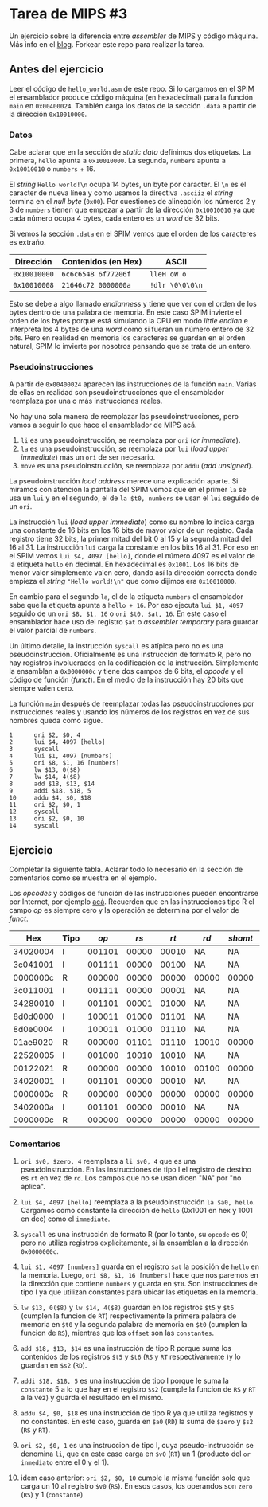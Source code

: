 # Tarea de MIPS \#3

Un ejercicio sobre la diferencia entre _assembler_ de MIPS y código máquina.
Más info en el [blog](https://la35.net/orga/mips-maquina.html). Forkear este repo para realizar la tarea.

## Antes del ejercicio

Leer el código de `hello_world.asm` de este repo. Si lo cargamos en el SPIM el ensamblador produce código máquina (en hexadecimal) para la función `main` en `0x00400024`. También carga los datos de la sección `.data` a partir de la dirección `0x10010000`.

### Datos

Cabe aclarar que en la sección de _static data_ definimos dos etiquetas. La primera, `hello` apunta a `0x10010000`. La segunda, `numbers` apunta a `0x10010010` o `numbers` + 16.

El _string_ `Hello world!\n` ocupa 14 bytes, un byte por caracter. El `\n` es el caracter de nueva línea y como usamos la directiva `.asciiz` el _string_ termina en el _null byte_ (`0x00`).  Por cuestiones de alineación los números 2 y 3 de `numbers` tienen que empezar a partir de la dirección `0x10010010` ya que cada número ocupa 4 bytes, cada entero es un _word_ de 32 bits.

Si vemos la sección `.data` en el SPIM vemos que el orden de los caracteres es extraño.

|Dirección   | Contenidos (en Hex) | ASCII         |
|------------|---------------------|---------------|
|`0x10010000`|`6c6c6548 6f77206f`  |`lleH oW o`    |
|`0x10010008`|`21646c72 0000000a`  |`!dlr \0\0\0\n`|

Esto se debe a algo llamado _endianness_ y tiene que ver con el orden de los bytes dentro de una palabra de memoria. En este caso SPIM invierte el orden de los bytes porque está simulando la CPU en modo _little endian_ e interpreta los 4 bytes de una _word_ como si fueran un número entero de 32 bits. Pero en realidad en memoria los caracteres se guardan en el orden natural, SPIM lo invierte por nosotros pensando que se trata de un entero.

### Pseudoinstrucciones

A partir de `0x00400024` aparecen las instrucciones de la función `main`. Varias de ellas en realidad son pseudoinstrucciones que el ensamblador reemplaza por una o más instrucciones reales.

No hay una sola manera de reemplazar las pseudoinstrucciones, pero vamos a seguir lo que hace el ensamblador de MIPS acá.

1. `li` es una pseudoinstrucción, se reemplaza por `ori` (_or immediate_).
2. `la` es una pseudoinstrucción, se reemplaza por `lui` (_load upper immediate_) más un `ori` de ser necesario.
3. `move` es una pseudoinstrucción, se reemplaza por `addu` (_add unsigned_).

La pseudoinstrucción _load address_ merece una explicación aparte. Si miramos con atención la pantalla del SPIM vemos que en el primer `la` se usa un `lui` y en el segundo, el de `la $t0, numbers` se usan el `lui` seguido de un `ori`.

La instrucción `lui` (_load upper immediate_) como su nombre lo indica carga una constante de 16 bits en los 16 bits de mayor valor de un registro. Cada registro tiene 32 bits, la primer mitad del bit 0 al 15 y la segunda mitad del 16 al 31. La instrucción `lui` carga la constante en los bits 16 al 31. Por eso en el SPIM vemos `lui $4, 4097 [hello]`, donde el número 4097 es el valor de la etiqueta `hello` en decimal. En hexadecimal es `0x1001`. Los 16 bits de menor valor simplemente valen cero, dando así la dirección correcta donde empieza el _string_ `"Hello world!\n"` que como dijimos era `0x10010000`.

En cambio para el segundo `la`, el de la etiqueta `numbers` el ensamblador sabe que la etiqueta apunta a `hello + 16`. Por eso ejecuta `lui $1, 4097` seguido de un `ori $8, $1, 16` o `ori $t0, $at, 16`. En este caso el ensamblador hace uso del registro `$at` o _assembler temporary_ para guardar el valor parcial de `numbers`.   

Un último detalle, la instrucción `syscall` es atípica pero no es una pseudoinstrucción. Oficialmente es una instrucción de formato R, pero no hay registros involucrados en la codificación de la instrucción. Simplemente la ensamblan a `0x0000000c` y tiene dos campos de 6 bits, el _opcode_ y el código de función (_funct_). En el medio de la instrucción hay 20 bits que siempre valen cero.

La función `main` después de reemplazar todas las pseudoinstrucciones por instrucciones reales y usando los números de los registros en vez de sus nombres queda como sigue.

```
1      ori $2, $0, 4
2      lui $4, 4097 [hello]
3      syscall
4      lui $1, 4097 [numbers]
5      ori $8, $1, 16 [numbers]   
6      lw $13, 0($8)
7      lw $14, 4($8)
8      add $18, $13, $14
9      addi $18, $18, 5  
10     addu $4, $0, $18
11     ori $2, $0, 1
12     syscall     
13     ori $2, $0, 10    
14     syscall
```

## Ejercicio

Completar la siguiente tabla. Aclarar todo lo necesario en la sección de comentarios como se muestra en el ejemplo.

Los _opcodes_ y códigos de función de las instrucciones pueden encontrarse por Internet, por ejemplo [acá](https://en.wikibooks.org/wiki/MIPS_Assembly/Instruction_Formats). Recuerden que en las instrucciones tipo R el campo _op_ es siempre cero y la operación se determina por el valor de _funct_.

|Hex     |Tipo|_op_  |_rs_ |_rt_ |_rd_ |_shamt_|_funct_|_imm_           |Comentarios|
|--------|----|------|-----|-----|-----|-------|------|----------------|---|
|34020004|I   |001101|00000|00010|NA   |NA     |NA    |0000000000000100|\#1|1
|3c041001|I   |001111|00000|00100|NA   |NA     |NA    |0001000000000001|\#2|2
|0000000c|R   |000000|00000|00000|00000|00000  |001100|NA              |\#3|3
|3c011001|I   |001111|00000|00001|NA   |NA     |NA    |0001000000000001|\#4|4
|34280010|I   |001101|00001|01000|NA   |NA     |NA    |0000000000010000|\#4|5
|8d0d0000|I   |100011|01000|01101|NA   |NA     |NA    |0000000000000000|\#5|6
|8d0e0004|I   |100011|01000|01110|NA   |NA     |NA    |0000000000000100|\#5|7
|01ae9020|R   |000000|01101|01110|10010|00000  |100000|NA              |\#6|8
|22520005|I   |001000|10010|10010|NA   |NA     |NA    |0000000000000101|\#7|9
|00122021|R   |000000|00000|10010|00100|00000  |100001|NA              |\#8|10
|34020001|I   |001101|00000|00010|NA   |NA     |NA    |0000000000000001|\#9|11
|0000000c|R   |000000|00000|00000|00000|00000  |001100|NA              |\#3|12
|3402000a|I   |001101|00000|00010|NA   |NA     |NA    |0000000000001010|\#10|13
|0000000c|R   |000000|00000|00000|00000|00000  |001100|NA              |\#3|14

### Comentarios

1. `ori $v0, $zero, 4` reemplaza a `li $v0, 4` que es una pseudoinstrucción. En las instrucciones de tipo I el registro de destino es `rt` en vez de `rd`. Los campos que no se usan dicen "NA" por "no aplica".

2. `lui $4, 4097 [hello]` reemplaza a la pseudoinstrucción `la $a0, hello`. Cargamos como constante la dirección de `hello` (0x1001 en hex y 1001 en dec) como el `immediate`.

3. `syscall` es una instrucción de formato R (por lo tanto, su `opcode` es 0) pero no utiliza registros explícitamente, sí la ensamblan a la dirección `0x0000000c`.

4. `lui $1, 4097 [numbers]` guarda en el registro `$at` la posición de `hello` en la memoria. Luego, `ori $8, $1, 16 [numbers]` hace que nos paremos en la dirección que contiene `numbers` y guarda en `$t0`. Son instrucciones de tipo I ya que utilizan constantes para ubicar las etiquetas en la memoria.

5. `lw $13, 0($8)` y `lw $14, 4($8)` guardan en los registros `$t5` y `$t6` (cumplen la funcion de `RT`) respectivamente la primera palabra de memoria en `$t0` y la segunda palabra de memoria en `$t0` (cumplen la funcion de `RS`), mientras que los `offset` son las `constantes`. 

6. `add $18, $13, $14` es una instrucción de tipo R  porque suma los contenidos  de los registros  `$t5` y `$t6` (`RS` y `RT` respectivamente )y lo guardan en `$s2` (`RD`).

7. `addi $18, $18, 5` es una instrucción de tipo I porque le suma la `constante` 5 a lo que hay en el registro `$s2` (cumple la funcion de `RS` y `RT` a la vez) y guarda el resultado en el mismo.

8. `addu $4, $0, $18` es una instrucción de tipo R ya que utiliza registros y no constantes. En este caso, guarda en `$a0` (`RD`) la suma de `$zero` y `$s2` (`RS` y `RT`).

9. `ori $2, $0, 1` es una instruccion de tipo I, cuya pseudo-instrucción se denomina `li`, que en este caso carga en `$v0` (`RT`) un 1 (producto del `or inmediato` entre el 0 y el 1).

10. idem caso anterior: `ori $2, $0, 10` cumple la misma función solo que carga un 10 al registro `$v0` (`RS`).  En esos casos, los operandos son `zero` (`RS`) y 1 (`constante`)
